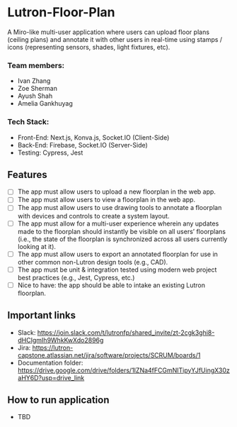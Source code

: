 # Lutron-Floor-Plan

A Miro-like multi-user application where users can upload floor plans (ceiling plans) and annotate it with other users in real-time using stamps / icons (representing sensors, shades, light fixtures, etc). 

### **Team members:** 
- Ivan Zhang
- Zoe Sherman
- Ayush Shah
- Amelia Gankhuyag 

### **Tech Stack:** 
- Front-End: Next.js, Konva.js, Socket.IO (Client-Side)  
- Back-End: Firebase, Socket.IO (Server-Side)
- Testing: Cypress, Jest

## Features
- [ ] The app must allow users to upload a new floorplan in the web app.
- [ ] The app must allow users to view a floorplan in the web app.
- [ ] The app must allow users to use drawing tools to annotate a floorplan with devices and controls to create a system layout.
- [ ] The app must allow for a multi-user experience wherein any updates made to the floorplan should instantly be visible on all users’ floorplans (i.e., the state of the floorplan is synchronized across all users currently looking at it).
- [ ] The app must allow users to export an annotated floorplan for use in other common non-Lutron design tools (e.g., CAD).
- [ ] The app must be unit & integration tested using modern web project best practices (e.g., Jest, Cypress, etc.)
- [ ] Nice to have: the app should be able to intake an existing Lutron floorplan.

## Important links
- Slack: https://join.slack.com/t/lutronfp/shared_invite/zt-2cgk3ghi8-dHCIgmIh9WhkKwXdo2896g
- Jira: https://lutron-capstone.atlassian.net/jira/software/projects/SCRUM/boards/1 
- Documentation folder: https://drive.google.com/drive/folders/1IZNa4fFCGmNITipyYJfUingX30zaHY6D?usp=drive_link

## How to run application
- TBD
